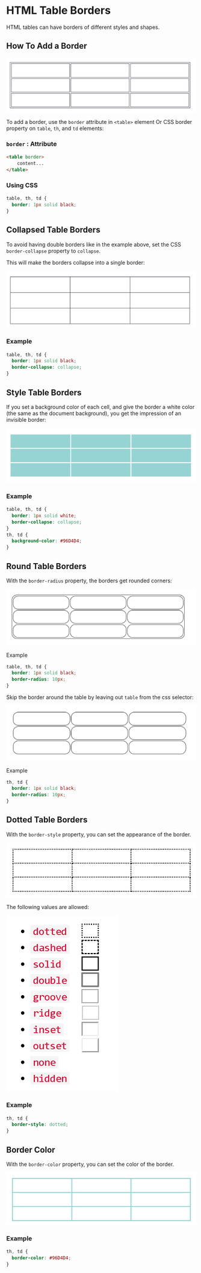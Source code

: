 # HTML Table Borders
HTML tables can have borders of different styles and shapes.

## How To Add a Border
![Alt text](images/image-1.png)

To add a border, use the `border` attribute in `<table>` element Or CSS border property on `table`, `th`, and `td` elements:
### `border` : Attribute
```html
<table border>
    content...
</table>
```

### Using CSS
```css
table, th, td {
  border: 1px solid black;
}
```

## Collapsed Table Borders
To avoid having double borders like in the example above, set the CSS `border-collapse` property to `collapse`.

This will make the borders collapse into a single border:

![Alt text](images/image-2.png)

### Example
```css
table, th, td {
  border: 1px solid black;
  border-collapse: collapse;
}
```
## Style Table Borders

If you set a background color of each cell, and give the border a white color (the same as the document background), you get the impression of an invisible border:

![Alt text](images/image-3.png)

### Example
```css
table, th, td {
  border: 1px solid white;
  border-collapse: collapse;
}
th, td {
  background-color: #96D4D4;
}
```

## Round Table Borders
With the `border-radius` property, the borders get rounded corners:

![Alt text](images/image-4.png)	 
 	 	 
Example
```css
table, th, td {
  border: 1px solid black;
  border-radius: 10px;
}
```
Skip the border around the table by leaving out `table` from the css selector:

![Alt text](images/image-5.png)
 	 	 
Example
```css
th, td {
  border: 1px solid black;
  border-radius: 10px;
}
```
## Dotted Table Borders
With the `border-style` property, you can set the appearance of the border.

![Alt text](images/image-6.png)

The following values are allowed:

![Alt text](images/image-7.png)

### Example
```css
th, td {
  border-style: dotted;
}
```
## Border Color

With the `border-color` property, you can set the color of the border.

![Alt text](images/image-8.png)

### Example
```css
th, td {
  border-color: #96D4D4;
}
```
